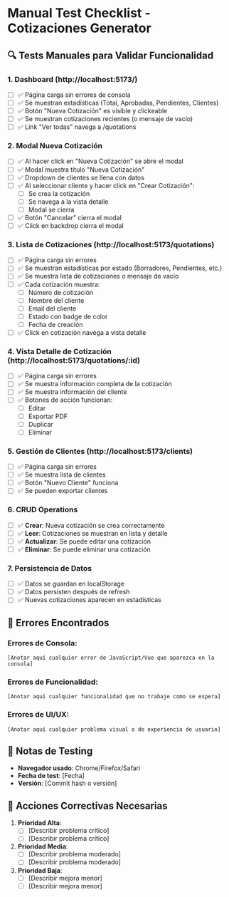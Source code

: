 # Manual Test Checklist - Cotizaciones Generator

## 🔍 Tests Manuales para Validar Funcionalidad

### 1. Dashboard (http://localhost:5173/)
- [ ] ✅ Página carga sin errores de consola
- [ ] ✅ Se muestran estadísticas (Total, Aprobadas, Pendientes, Clientes)
- [ ] ✅ Botón "Nueva Cotización" es visible y clickeable
- [ ] ✅ Se muestran cotizaciones recientes (o mensaje de vacío)
- [ ] ✅ Link "Ver todas" navega a /quotations

### 2. Modal Nueva Cotización
- [ ] ✅ Al hacer click en "Nueva Cotización" se abre el modal
- [ ] ✅ Modal muestra título "Nueva Cotización"
- [ ] ✅ Dropdown de clientes se llena con datos
- [ ] ✅ Al seleccionar cliente y hacer click en "Crear Cotización":
  - [ ] Se crea la cotización
  - [ ] Se navega a la vista detalle
  - [ ] Modal se cierra
- [ ] ✅ Botón "Cancelar" cierra el modal
- [ ] ✅ Click en backdrop cierra el modal

### 3. Lista de Cotizaciones (http://localhost:5173/quotations)
- [ ] ✅ Página carga sin errores
- [ ] ✅ Se muestran estadísticas por estado (Borradores, Pendientes, etc.)
- [ ] ✅ Se muestra lista de cotizaciones o mensaje de vacío
- [ ] ✅ Cada cotización muestra:
  - [ ] Número de cotización
  - [ ] Nombre del cliente
  - [ ] Email del cliente
  - [ ] Estado con badge de color
  - [ ] Fecha de creación
- [ ] ✅ Click en cotización navega a vista detalle

### 4. Vista Detalle de Cotización (http://localhost:5173/quotations/:id)
- [ ] ✅ Página carga sin errores
- [ ] ✅ Se muestra información completa de la cotización
- [ ] ✅ Se muestra información del cliente
- [ ] ✅ Botones de acción funcionan:
  - [ ] Editar
  - [ ] Exportar PDF
  - [ ] Duplicar
  - [ ] Eliminar

### 5. Gestión de Clientes (http://localhost:5173/clients)
- [ ] ✅ Página carga sin errores
- [ ] ✅ Se muestra lista de clientes
- [ ] ✅ Botón "Nuevo Cliente" funciona
- [ ] ✅ Se pueden exportar clientes

### 6. CRUD Operations
- [ ] ✅ **Crear**: Nueva cotización se crea correctamente
- [ ] ✅ **Leer**: Cotizaciones se muestran en lista y detalle
- [ ] ✅ **Actualizar**: Se puede editar una cotización
- [ ] ✅ **Eliminar**: Se puede eliminar una cotización

### 7. Persistencia de Datos
- [ ] ✅ Datos se guardan en localStorage
- [ ] ✅ Datos persisten después de refresh
- [ ] ✅ Nuevas cotizaciones aparecen en estadísticas

## 🚨 Errores Encontrados

### Errores de Consola:
```
[Anotar aquí cualquier error de JavaScript/Vue que aparezca en la consola]
```

### Errores de Funcionalidad:
```
[Anotar aquí cualquier funcionalidad que no trabaje como se espera]
```

### Errores de UI/UX:
```
[Anotar aquí cualquier problema visual o de experiencia de usuario]
```

## 📝 Notas de Testing

- **Navegador usado**: Chrome/Firefox/Safari
- **Fecha de test**: [Fecha]
- **Versión**: [Commit hash o versión]

## 🔧 Acciones Correctivas Necesarias

1. **Prioridad Alta**:
   - [ ] [Describir problema crítico]
   - [ ] [Describir problema crítico]

2. **Prioridad Media**:
   - [ ] [Describir problema moderado]
   - [ ] [Describir problema moderado]

3. **Prioridad Baja**:
   - [ ] [Describir mejora menor]
   - [ ] [Describir mejora menor]
